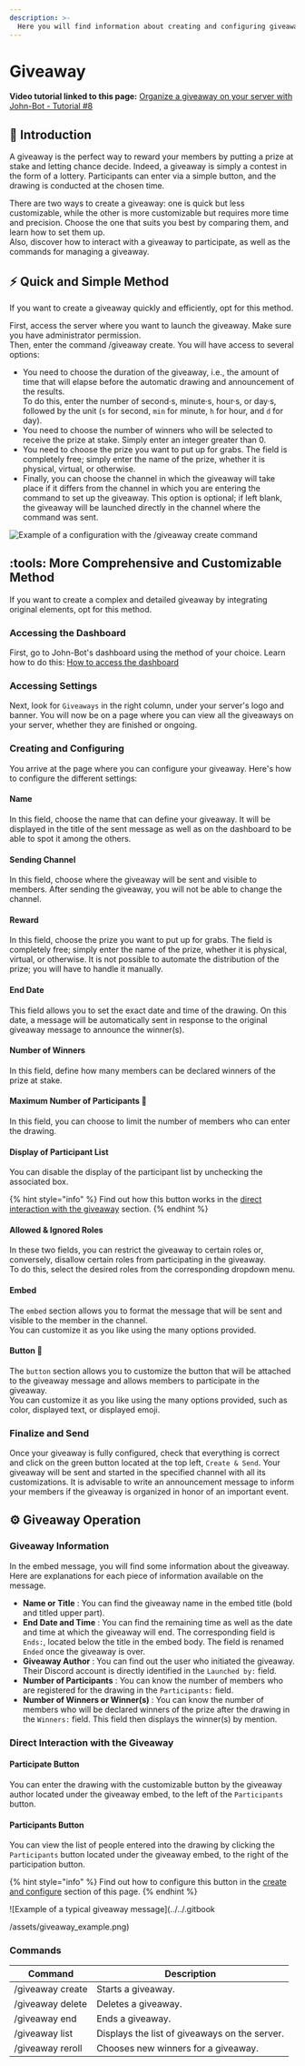 ```yaml
---
description: >-
  Here you will find information about creating and configuring giveaways or contests.
---
```


# Giveaway

**Video tutorial linked to this page:** [Organize a giveaway on your server with John-Bot - Tutorial #8](https://youtu.be/UsfRXtH8Rcg)

## :rocket: Introduction

A giveaway is the perfect way to reward your members by putting a prize at stake and letting chance decide. Indeed, a giveaway is simply a contest in the form of a lottery. Participants can enter via a simple button, and the drawing is conducted at the chosen time.

There are two ways to create a giveaway: one is quick but less customizable, while the other is more customizable but requires more time and precision. Choose the one that suits you best by comparing them, and learn how to set them up.\
Also, discover how to interact with a giveaway to participate, as well as the commands for managing a giveaway.

## :zap: Quick and Simple Method

If you want to create a giveaway quickly and efficiently, opt for this method.

First, access the server where you want to launch the giveaway. Make sure you have administrator permission.\
Then, enter the command /giveaway create. You will have access to several options:

* You need to choose the duration of the giveaway, i.e., the amount of time that will elapse before the automatic drawing and announcement of the results.\
  To do this, enter the number of second·s, minute·s, hour·s, or day·s, followed by the unit (`s` for second, `min` for minute, `h` for hour, and `d` for day).
* You need to choose the number of winners who will be selected to receive the prize at stake. Simply enter an integer greater than 0.
* You need to choose the prize you want to put up for grabs. The field is completely free; simply enter the name of the prize, whether it is physical, virtual, or otherwise.
* Finally, you can choose the channel in which the giveaway will take place if it differs from the channel in which you are entering the command to set up the giveaway. This option is optional; if left blank, the giveaway will be launched directly in the channel where the command was sent.

![Example of a configuration with the /giveaway create command](../../.gitbook/assets/giveaway\_command\_create.png)

## :tools: More Comprehensive and Customizable Method

If you want to create a complex and detailed giveaway by integrating original elements, opt for this method.

### Accessing the Dashboard

First, go to John-Bot's dashboard using the method of your choice. Learn how to do this: [How to access the dashboard](../../guide/base.md#pushpin-accessing-the-dashboard)

### Accessing Settings

Next, look for `Giveaways` in the right column, under your server's logo and banner. You will now be on a page where you can view all the giveaways on your server, whether they are finished or ongoing.

### Creating and Configuring

You arrive at the page where you can configure your giveaway. Here's how to configure the different settings:

#### Name

In this field, choose the name that can define your giveaway. It will be displayed in the title of the sent message as well as on the dashboard to be able to spot it among the others.

#### Sending Channel

In this field, choose where the giveaway will be sent and visible to members. After sending the giveaway, you will not be able to change the channel.

#### Reward

In this field, choose the prize you want to put up for grabs. The field is completely free; simply enter the name of the prize, whether it is physical, virtual, or otherwise. It is not possible to automate the distribution of the prize; you will have to handle it manually.

#### End Date

This field allows you to set the exact date and time of the drawing. On this date, a message will be automatically sent in response to the original giveaway message to announce the winner(s).

#### Number of Winners

In this field, define how many members can be declared winners of the prize at stake.

#### Maximum Number of Participants :gem:

In this field, you can choose to limit the number of members who can enter the drawing.

#### Display of Participant List

You can disable the display of the participant list by unchecking the associated box.

{% hint style="info" %}
Find out how this button works in the [direct interaction with the giveaway](giveaway.md#direct-interaction-with-the-giveaway) section.
{% endhint %}

#### Allowed & Ignored Roles

In these two fields, you can restrict the giveaway to certain roles or, conversely, disallow certain roles from participating in the giveaway.\
To do this, select the desired roles from the corresponding dropdown menu.

#### Embed

The `embed` section allows you to format the message that will be sent and visible to the member in the channel.\
You can customize it as you like using the many options provided.

#### Button :gem:

The `button` section allows you to customize the button that will be attached to the giveaway message and allows members to participate in the giveaway.\
You can customize it as you like using the many options provided, such as color, displayed text, or displayed emoji.

### Finalize and Send

Once your giveaway is fully configured, check that everything is correct and click on the green button located at the top left, `Create & Send`. Your giveaway will be sent and started in the specified channel with all its customizations. It is advisable to write an announcement message to inform your members if the giveaway is organized in honor of an important event.

## :gear: Giveaway Operation

### Giveaway Information

In the embed message, you will find some information about the giveaway. Here are explanations for each piece of information available on the message.

* **Name or Title** : You can find the giveaway name in the embed title (bold and titled upper part).
* **End Date and Time** : You can find the remaining time as well as the date and time at which the giveaway will end. The corresponding field is `Ends:`, located below the title in the embed body. The field is renamed `Ended` once the giveaway is over.
* **Giveaway Author** : You can find out the user who initiated the giveaway. Their Discord account is directly identified in the `Launched by:` field.
* **Number of Participants** : You can know the number of members who are registered for the drawing in the `Participants:` field.
* **Number of Winners or Winner(s)** : You can know the number of members who will be declared winners of the prize after the drawing in the `Winners:` field. This field then displays the winner(s) by mention.

### Direct Interaction with the Giveaway

#### Participate Button

You can enter the drawing with the customizable button by the giveaway author located under the giveaway embed, to the left of the `Participants` button.

#### Participants Button

You can view the list of people entered into the drawing by clicking the `Participants` button located under the giveaway embed, to the right of the participation button.

{% hint style="info" %}
Find out how to configure this button in the [create and configure](giveaway.md#create-and-configure) section of this page.
{% endhint %}

![Example of a typical giveaway message](../../.gitbook

/assets/giveaway\_example.png)

### Commands

| Command         | Description                                   |
| ---------------- | --------------------------------------------- |
| /giveaway create | Starts a giveaway.                            |
| /giveaway delete | Deletes a giveaway.                         |
| /giveaway end    | Ends a giveaway.                          |
| /giveaway list   | Displays the list of giveaways on the server.    |
| /giveaway reroll | Chooses new winners for a giveaway. |
